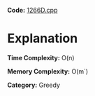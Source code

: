 **Code:** [1266D.cpp](./1266D.cpp)

# Explanation

**Time Complexity:** O(n)

**Memory Complexity:** O(m`) 

**Category:** Greedy
